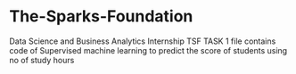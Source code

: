 # The-Sparks-Foundation
Data Science and Business Analytics Internship
TSF TASK 1 file contains code of Supervised machine learning to predict the score of students using no of study hours
